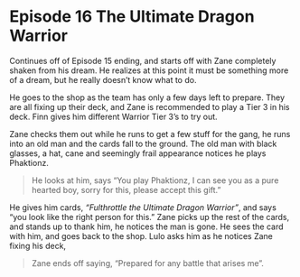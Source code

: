 
# Episode 16 The Ultimate Dragon Warrior

Continues off of Episode 15 ending, and starts off with Zane completely shaken from his dream. He realizes at this point it must be something more of a dream, but he really doesn’t know what to do. 

He goes to the shop as the team has only a few days left to prepare. They are all fixing up their deck, and Zane is recommended to play a Tier 3 in his deck. Finn gives him different Warrior Tier 3’s to try out. 

Zane checks them out while he runs to get a few stuff for the gang, he runs into an old man and the cards fall to the ground. The old man with black glasses, a hat, cane and seemingly frail appearance notices he plays Phaktionz. 

> He looks at him, says “You play Phaktionz, I can see you as a pure hearted boy, sorry for this, please accept this gift.”  

He gives him cards, _“Fulthrottle the Ultimate Dragon Warrior”_, and says “you look like the right person for this.” Zane picks up the rest of the cards, and stands up to thank him, he notices the man is gone. He sees the card with him, and goes back to the shop. Lulo asks him as he notices Zane fixing his deck,  

> Zane ends off saying, “Prepared for any battle that arises me”. 
